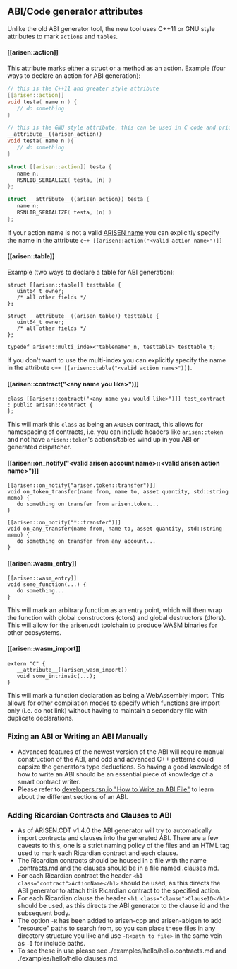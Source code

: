 ## ABI/Code generator attributes
Unlike the old ABI generator tool, the new tool uses C++11 or GNU style attributes to mark ```actions``` and ```tables```.
#### [[arisen::action]]
This attribute marks either a struct or a method as an action.
Example (four ways to declare an action for ABI generation):
```c++
// this is the C++11 and greater style attribute
[[arisen::action]]
void testa( name n ) {
   // do something
}

// this is the GNU style attribute, this can be used in C code and prior to C++ 11
__attribute__((arisen_action))
void testa( name n ){
   // do something
}

struct [[arisen::action]] testa {
   name n;
   RSNLIB_SERIALIZE( testa, (n) )
};

struct __attribute__((arisen_action)) testa {
   name n;
   RSNLIB_SERIALIZE( testa, (n) )
};
```
If your action name is not a valid [ARISEN name](https://developers.rsn.io/arisen-cpp/docs/naming-conventions) you can explicitly specify the name in the attribute ```c++ [[arisen::action("<valid action name>")]]```

#### [[arisen::table]]
Example (two ways to declare a table for ABI generation):
```
struct [[arisen::table]] testtable {
   uint64_t owner;
   /* all other fields */
};

struct __attribute__((arisen_table)) testtable {
   uint64_t owner;
   /* all other fields */
};

typedef arisen::multi_index<"tablename"_n, testtable> testtable_t;
```
If you don't want to use the multi-index you can explicitly specify the name in the attribute ```c++ [[arisen::table("<valid action name>")]]```.

#### [[arisen::contract("\<any name you like\>")]]
```
class [[arisen::contract("<any name you would like>")]] test_contract : public arisen::contract {
};
```
This will mark this `class` as being an `ARISEN` contract, this allows for namespacing of contracts, i.e. you can include headers like `arisen::token` and not have `arisen::token`'s actions/tables wind up in you ABI or generated dispatcher.

#### [[arisen::on_notify("\<valid arisen account name\>::\<valid arisen action name\>")]]
```
[[arisen::on_notify("arisen.token::transfer")]]
void on_token_transfer(name from, name to, asset quantity, std::string memo) {
   do something on transfer from arisen.token...
}

[[arisen::on_notify("*::transfer")]]
void on_any_transfer(name from, name to, asset quantity, std::string memo) {
   do something on transfer from any account...
}
```

#### [[arisen::wasm_entry]]
```
[[arisen::wasm_entry]]
void some_function(...) {
   do something...
}
```

This will mark an arbitrary function as an entry point, which will then wrap the function with global constructors (ctors) and global destructors (dtors).  This will allow for the arisen.cdt toolchain to produce WASM binaries for other ecosystems.

#### [[arisen::wasm_import]]
```
extern "C" {
   __attribute__((arisen_wasm_import))
   void some_intrinsic(...);
}
```

This will mark a function declaration as being a WebAssembly import.  This allows for other compilation modes to specify which functions are import only (i.e. do not link) without having to maintain a secondary file with duplicate declarations.

### Fixing an ABI or Writing an ABI Manually
- Advanced features of the newest version of the ABI will require manual construction of the ABI, and odd and advanced C++ patterns could capsize the generators type deductions. So having a good knowledge of how to write an ABI should be an essential piece of knowledge of a smart contract writer.
- Please refer to [developers.rsn.io "How to Write an ABI File"](https://developers.rsn.io/arisen-cpp/docs/how-to-write-an-abi) to learn about the different sections of an ABI.

### Adding Ricardian Contracts and Clauses to ABI
- As of ARISEN.CDT v1.4.0 the ABI generator will try to automatically import contracts and clauses into the generated ABI.  There are a few caveats to this, one is a strict naming policy of the files and an HTML tag used to mark each Ricardian contract and each clause.
- The Ricardian contracts should be housed in a file with the name <contract name>.contracts.md and the clauses should be in a file named <contract name>.clauses.md.
 - For each Ricardian contract the header `<h1 class="contract">ActionName</h1>` should be used, as this directs the ABI generator to attach this Ricardian contract to the specified action.
 - For each Ricardian clause the header `<h1 class="clause">ClauseID</h1>` should be used, as this directs the ABI generator to the clause id and the subsequent body.
 - The option `-R` has been added to arisen-cpp and arisen-abigen to add "resource" paths to search from, so you can place these files in any directory structure you like and use `-R<path to file>` in the same vein as `-I` for include paths.
 - To see these in use please see ./examples/hello/hello.contracts.md and ./examples/hello/hello.clauses.md.
